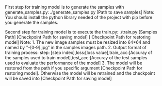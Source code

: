 First step for training model is to generate the samples with generate_samples.py:
	./generate_samples.py [Path to save samples]
Note:
	You should install the python library needed of the project with pip before you generate the samples.

Second step for training model is to execute the train.py:
	./train.py [Samples Path] [Checkpoint Path for saving model] [ Checkpoint Path for restoring model]
Note:
	1. The new image samples must be resized into 64*64 and named by "-[0-9].jpg" in the samples images path.
	2. Output format of training process:
		step: [step index],loss:[loss value],train_acc:[Accuray of the samples used to train model],test_acc:[Accuray of the test samples used to evaluate the performance of the model]
	3. The model will be restored from the path if you specific argument [Checkpoint Path for restoring model]. Otherwise the model will be retrained and the checkpoint will be saved into [Checkpoint Path for saving model]
